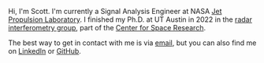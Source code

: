 
Hi, I'm Scott.
I'm currently a Signal Analysis Engineer at NASA <a href="https://www.jpl.nasa.gov/" target="_blank">Jet Propulsion Laboratory</a>.
I finished my Ph.D. at UT Austin in 2022 in the <a href="http://sites.utexas.edu/annchen/" target="_blank">radar interferometry group</a>, part of the <a href="https://www.csr.utexas.edu/" target="_blank">Center for Space Research</a>.

The best way to get in contact with me is via [email](mailto:scott.stanie@gmail.com), but you can also find me on [LinkedIn](https://www.linkedin.com/pub/scott-staniewicz) or [GitHub](https://github.com/scottstanie).